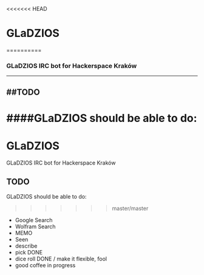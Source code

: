 <<<<<<< HEAD
# GLaDZIOS
==========
### GLaDZIOS IRC bot for Hackerspace Kraków
-------------------------------------------
##TODO
----------
####GLaDZIOS should be able to do:
=======
GLaDZIOS
================================

GLaDZIOS IRC bot for Hackerspace Kraków

TODO
---

GLaDZIOS should be able to do:
>>>>>>> master/master

* Google Search
* Wolfram Search
* MEMO
* Seen
* describe
* pick			DONE
* dice roll		DONE / make it flexible, fool
* good coffee		in progress

